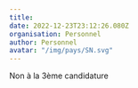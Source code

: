 ```yaml
---
title: 
date: 2022-12-23T23:12:26.080Z
organisation: Personnel
author: Personnel
avatar: "/img/pays/SN.svg"
---
```


Non à la 3ème candidature 
